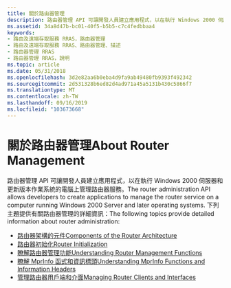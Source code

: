 ```yaml
---
title: 關於路由器管理
description: 路由器管理 API 可讓開發人員建立應用程式，以在執行 Windows 2000 伺服器和更新版本作業系統的電腦上管理路由器服務。
ms.assetid: 34a8d47b-bc01-40f5-b5b5-c7c4fedbbaa4
keywords:
- 路由及遠端存取服務 RRAS，路由器管理
- 路由及遠端存取服務 RRAS、路由器管理、描述
- 路由器管理 RRAS
- 路由器管理 RRAS，說明
ms.topic: article
ms.date: 05/31/2018
ms.openlocfilehash: 3d2e82aa6b0eba4d9fa9ab49480fb9393f492342
ms.sourcegitcommit: 2d531328b6ed82d4ad971a45a5131b430c5866f7
ms.translationtype: MT
ms.contentlocale: zh-TW
ms.lasthandoff: 09/16/2019
ms.locfileid: "103673668"
---
```

# <a name="about-router-management"></a><span data-ttu-id="b2b93-107">關於路由器管理</span><span class="sxs-lookup"><span data-stu-id="b2b93-107">About Router Management</span></span>

<span data-ttu-id="b2b93-108">路由器管理 API 可讓開發人員建立應用程式，以在執行 Windows 2000 伺服器和更新版本作業系統的電腦上管理路由器服務。</span><span class="sxs-lookup"><span data-stu-id="b2b93-108">The router administration API allows developers to create applications to manage the router service on a computer running Windows 2000 Server and later operating systems.</span></span> <span data-ttu-id="b2b93-109">下列主題提供有關路由器管理的詳細資訊：</span><span class="sxs-lookup"><span data-stu-id="b2b93-109">The following topics provide detailed information about router administration:</span></span>

-   [<span data-ttu-id="b2b93-110">路由器架構的元件</span><span class="sxs-lookup"><span data-stu-id="b2b93-110">Components of the Router Architecture</span></span>](components-of-the-router-architecture.md)
-   [<span data-ttu-id="b2b93-111">路由器初始化</span><span class="sxs-lookup"><span data-stu-id="b2b93-111">Router Initialization</span></span>](router-initialization.md)
-   [<span data-ttu-id="b2b93-112">瞭解路由器管理功能</span><span class="sxs-lookup"><span data-stu-id="b2b93-112">Understanding Router Management Functions</span></span>](understanding-router-management-functions.md)
-   [<span data-ttu-id="b2b93-113">瞭解 MprInfo 函式和資訊標頭</span><span class="sxs-lookup"><span data-stu-id="b2b93-113">Understanding MprInfo Functions and Information Headers</span></span>](understanding-mprinfo-functions-and-information-headers.md)
-   [<span data-ttu-id="b2b93-114">管理路由器用戶端和介面</span><span class="sxs-lookup"><span data-stu-id="b2b93-114">Managing Router Clients and Interfaces</span></span>](managing-router-clients-and-interfaces.md)

 

 




